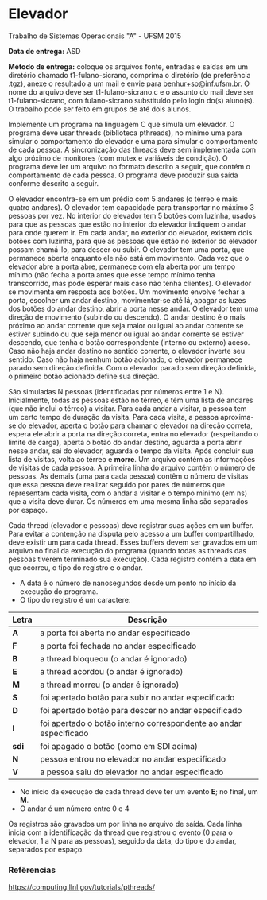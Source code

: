 # Elevador
Trabalho de Sistemas Operacionais "A" - UFSM 2015

**Data de entrega:** ASD

**Método de entrega:** coloque os arquivos fonte, entradas e saídas em um diretório chamado t1-fulano-sicrano, comprima o diretório (de preferência .tgz), anexe o resultado a um mail e envie para benhur+so@inf.ufsm.br. O nome do arquivo deve ser t1-fulano-sicrano.c e o assunto do mail deve ser t1-fulano-sicrano, com fulano-sicrano substituído pelo login do(s) aluno(s). O trabalho pode ser feito em grupos de até dois alunos.

Implemente um programa na linguagem C que simula um elevador. O programa deve usar threads (biblioteca pthreads), no mínimo uma para simular o comportamento do elevador e uma para simular o comportamento de cada pessoa. A sincronização das threads deve sem implementada com algo próximo de monitores (com mutex e variáveis de condição). O programa deve ler um arquivo no formato descrito a seguir, que contém o comportamento de cada pessoa. O programa deve produzir sua saída conforme descrito a seguir.

O elevador encontra-se em um prédio com 5 andares (o térreo e mais quatro andares). O elevador tem capacidade para transportar no máximo 3 pessoas por vez. No interior do elevador tem 5 botões com luzinha, usados para que as pessoas que estão no interior do elevador indiquem o andar para onde querem ir. Em cada andar, no exterior do elevador, existem dois botões com luzinha, para que as pessoas que estão no exterior do elevador possam chamá-lo, para descer ou subir. O elevador tem uma porta, que permanece aberta enquanto ele não está em movimento. Cada vez que o elevador abre a porta abre, permanece com ela aberta por um tempo mínimo (não fecha a porta antes que esse tempo mínimo tenha transcorrido, mas pode esperar mais caso não tenha clientes). O elevador se movimenta em resposta aos botões. Um movimento envolve fechar a porta, escolher um andar destino, movimentar-se até lá, apagar as luzes dos botões do andar destino, abrir a porta nesse andar. O elevador tem uma direção de movimento (subindo ou descendo). O andar destino é o mais próximo ao andar corrente que seja maior ou igual ao andar corrente se estiver subindo ou que seja menor ou igual ao andar corrente se estiver descendo, que tenha o botão correspondente (interno ou externo) aceso. Caso não haja andar destino no sentido corrente, o elevador inverte seu sentido. Caso não haja nenhum botão acionado, o elevador permanece parado sem direção definida. Com o elevador parado sem direção definida, o primeiro botão acionado define sua direção.

São simuladas N pessoas (identificadas por números entre 1 e N). Inicialmente, todas as pessoas estão no térreo, e têm uma lista de andares (que não inclui o térreo) a visitar. Para cada andar a visitar, a pessoa tem um certo tempo de duração da visita. Para cada visita, a pessoa aproxima-se do elevador, aperta o botão para chamar o elevador na direção correta, espera ele abrir a porta na direção correta, entra no elevador (respeitando o limite de carga), aperta o botão do andar destino, aguarda a porta abrir nesse andar, sai do elevador, aguarda o tempo da visita. Após concluir sua lista de visitas, volta ao térreo e **morre**. Um arquivo contém as informações de visitas de cada pessoa. A primeira linha do arquivo contém o número de pessoas. As demais (uma para cada pessoa) contêm o número de visitas que essa pessoa deve realizar seguido por pares de números que representam cada visita, com o andar a visitar e o tempo mínimo (em ns) que a visita deve durar. Os números em uma mesma linha são separados por espaço.

Cada thread (elevador e pessoas) deve registrar suas ações em um buffer. Para evitar a contenção na disputa pelo acesso a um buffer compartilhado, deve existir um para cada thread. Esses buffers devem ser gravados em um arquivo no final da execução do programa (quando todas as threads das pessoas tiverem terminado sua execução). Cada registro contém a data em que ocorreu, o tipo do registro e o andar.

* A data é o número de nanosegundos desde um ponto no início da execução do programa.
* O tipo do registro é um caractere:

| Letra   | Descrição                                                          |
| ------- | ------------------------------------------------------------------ |
| **A**   | a porta foi aberta no andar especificado                           |
| **F**   | a porta foi fechada no andar especificado                          |
| **B**   | a thread bloqueou (o andar é ignorado)                             |
| **E**   | a thread acordou (o andar é ignorado)                              |
| **M**   | a thread morreu (o andar é ignorado)                               |
| **S**   | foi apertado botão para subir no andar especificado                |
| **D**   | foi apertado botão para descer no andar especificado               |
| **I**   | foi apertado o botão interno correspondente ao andar especificado  |
| **sdi** | foi apagado o botão (como em SDI acima)                            |
| **N**   | pessoa entrou no elevador no andar especificado                    |
| **V**   | a pessoa saiu do elevador no andar especificado                    |

* No início da execução de cada thread deve ter um evento **E**; no final, um **M**.
* O andar é um número entre 0 e 4

Os registros são gravados um por linha no arquivo de saída. Cada linha inicia com a identificação da thread que registrou o evento (0 para o elevador, 1 a N para as pessoas), seguido da data, do tipo e do andar, separados por espaço.

### Refêrencias
https://computing.llnl.gov/tutorials/pthreads/